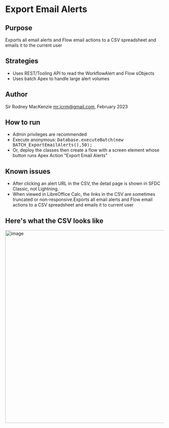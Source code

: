 # Export Email Alerts
## Purpose
Exports all email alerts and Flow email actions to a CSV spreadsheet and emails it to the current user
## Strategies
- Uses REST/Tooling API to read the WorkflowAlert and Flow sObjects
- Uses batch Apex to handle large alert volumes
## Author
Sir Rodney MacKenzie mr.jcrm@gmail.com, February 2023
## How to run
- Admin privileges are recommended
- Execute anonymous: <tt>Database.executeBatch(new BATCH_ExportEmailAlerts(),50);</tt>
- Or, deploy the classes then create a flow with a screen element whose button runs Apex Action "Export Email Alerts"
## Known issues
- After clicking an alert URL in the CSV, the detail page is shown in SFDC Classic, not Lightning.
- When viewed in LibreOffice Calc, the links in the CSV are sometimes truncated or non-responsive.Exports all email alerts and Flow email actions to a CSV spreadsheet and emails it to current user
## Here's what the CSV looks like
<img width="613" alt="image" src="https://user-images.githubusercontent.com/16543260/232662125-a596d2c1-5694-4b07-ac98-b1cc2c0d9753.png">
